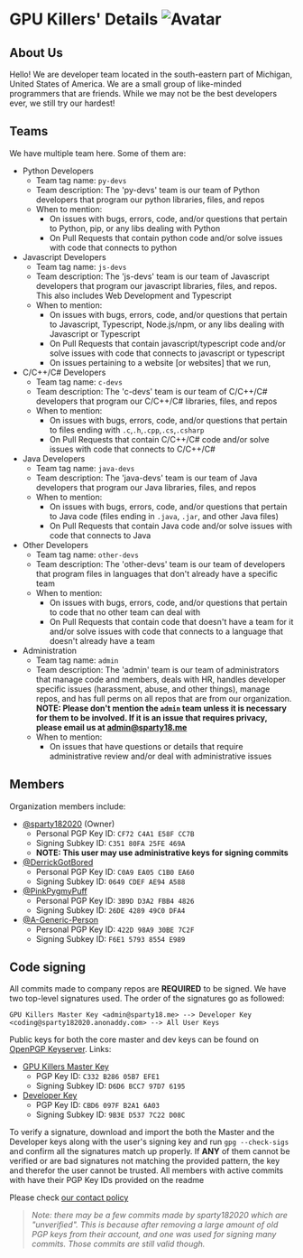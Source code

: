 # GPU Killers' Details ![Avatar](https://avatars.githubusercontent.com/u/113737926?s=40&v=4)
## About Us
Hello! We are developer team located in the south-eastern part of Michigan, United States of America. We are a small group of like-minded programmers that are friends. While we may not be the best developers ever, we still try our hardest!
## Teams
We have multiple team here. Some of them are:
- Python Developers
  - Team tag name: `py-devs`
  - Team description: The 'py-devs' team is our team of Python developers that program our python libraries, files, and repos
  - When to mention:
    - On issues with bugs, errors, code, and/or questions that pertain to Python, pip, or any libs dealing with Python
    - On Pull Requests that contain python code and/or solve issues with code that connects to python
- Javascript Developers
  - Team tag name: `js-devs`
  - Team description: The 'js-devs' team is our team of Javascript developers that program our javascript libraries, files, and repos. This also includes Web Development and Typescript
  - When to mention:
    - On issues with bugs, errors, code, and/or questions that pertain to Javascript, Typescript, Node.js/npm, or any libs dealing with Javascript or Typescript
    - On Pull Requests that contain javascript/typescript code and/or solve issues with code that connects to javascript or typescript
    - On issues pertaining to a website [or websites] that we run, 
- C/C++/C# Developers
  - Team tag name: `c-devs`
  - Team description: The 'c-devs' team is our team of C/C++/C# developers that program our C/C++/C# libraries, files, and repos
  - When to mention:
    - On issues with bugs, errors, code, and/or questions that pertain to files ending with `.c`,`.h`,`.cpp`,`.cs`,`.csharp`
    - On Pull Requests that contain C/C++/C# code and/or solve issues with code that connects to C/C++/C#
- Java Developers
  - Team tag name: `java-devs`
  - Team description: The 'java-devs' team is our team of Java developers that program our Java libraries, files, and repos
  - When to mention:
    - On issues with bugs, errors, code, and/or questions that pertain to Java code (files ending in `.java`, `.jar`, and other Java files)
    - On Pull Requests that contain Java code and/or solve issues with code that connects to Java
- Other Developers
  - Team tag name: `other-devs`
  - Team description: The 'other-devs' team is our team of developers that program files in languages that don't already have a specific team
  - When to mention:
    - On issues with bugs, errors, code, and/or questions that pertain to code that no other team can deal with
    - On Pull Requests that contain code that doesn't have a team for it and/or solve issues with code that connects to a language that doesn't already have a team
- Administration
  - Team tag name: `admin`
  - Team description: The 'admin' team is our team of administrators that manage code and members, deals with HR, handles developer specific issues (harassment, abuse, and other things), manage repos, and has full perms on all repos that are from our organization. **NOTE: Please don't mention the `admin` team unless it is necessary for them to be involved. If it is an issue that requires privacy, please email us at [admin@sparty18.me](mailto:admin@sparty18.me)**
  - When to mention:
    - On issues that have questions or details that require administrative review and/or deal with administrative issues
## Members
Organization members include:
- [@sparty182020](https://github.com/sparty182020) (Owner)
    - Personal PGP Key ID: `CF72 C4A1 E58F CC7B`
    - Signing Subkey ID: `C351 80FA 25FE 469A`
    - **NOTE: This user may use administrative keys for signing commits**
- [@DerrickGotBored](https://github.com/DerrickGotBored)
    - Personal PGP Key ID: `C0A9 EA05 C1B0 EA60`
    - Signing Subkey ID: `0649 CDEF AE94 A588`
- [@PinkPygmyPuff](https://github.com/PinkPygmyPuff)
    - Personal PGP Key ID: `3B9D D3A2 FBB4 4826`
    - Signing Subkey ID: `26DE 4289 49C0 DFA4`
- [@A-Generic-Person](https://github.com/A-Generic-Person)
    - Personal PGP Key ID: `422D 98A9 30BE 7C2F`
    - Signing Subkey ID: `F6E1 5793 8554 E989`

## Code signing
All commits made to company repos are **REQUIRED** to be signed. We have two top-level signatures used. The order of the signatures go as followed:

`GPU Killers Master Key <admin@sparty18.me> --> Developer Key <coding@sparty182020.anonaddy.com> --> All User Keys`

Public keys for both the core master and dev keys can be found on [OpenPGP Keyserver](https://keys.openpgp.org). Links:
- [GPU Killers Master Key](https://keys.openpgp.org/vks/v1/by-fingerprint/357252F3FD7D1B6C3455A44DC332B28605B7EFE1)
    - PGP Key ID: `C332 B286 05B7 EFE1`
    - Signing Subkey ID: `D6D6 BCC7 97D7 6195`
- [Developer Key](https://keys.openpgp.org/vks/v1/by-fingerprint/12740E1FBE15AC1D8F33B28CCBD6097FB2A16A03)
    - PGP Key ID: `CBD6 097F B2A1 6A03`
    - Signing Subkey ID: `9B3E D537 7C22 D08C`

To verify a signature, download and import the both the Master and the Developer keys along with the user's signing key and run `gpg --check-sigs` and confirm all the signatures match up properly. If **ANY** of them cannot be verified or are bad signatures not matching the provided pattern, the key and therefor the user cannot be trusted. All members with active commits with have their PGP Key IDs provided on the readme

Please check [our contact policy](https://github.com/GPU-Killers/.github/blob/main/policies/contact-policy.md)

> *Note: there may be a few commits made by sparty182020 which are "unverified". This is because after removing a large amount of old PGP keys from their account, and one was used for signing many commits. Those commits are still valid though.*